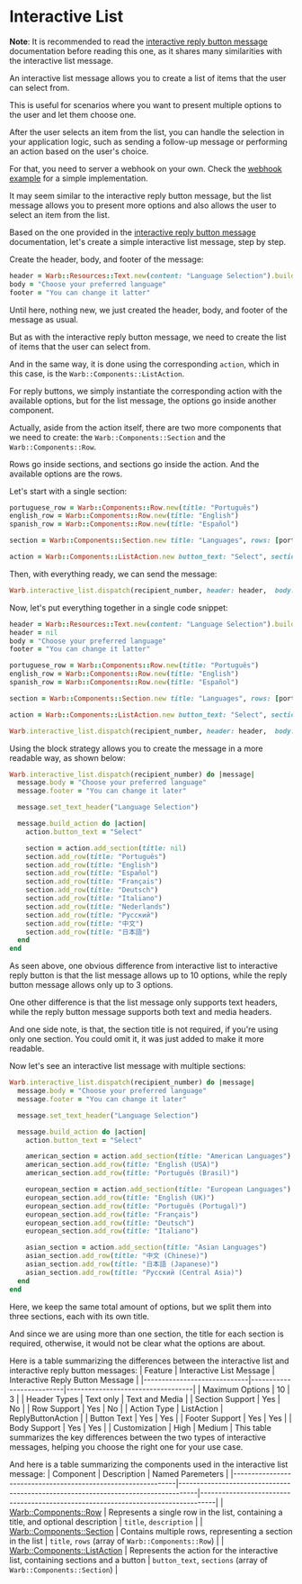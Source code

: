 # Interactive List

**Note**: It is recommended to read the [interactive reply button message](./interactive_reply_button.md) documentation before reading this one, as it shares many similarities with the interactive list message.

An interactive list message allows you to create a list of items that the user can select from.

This is useful for scenarios where you want to present multiple options to the user and let them choose one.

After the user selects an item from the list, you can handle the selection in your application logic, such as sending a follow-up message or performing an action based on the user's choice.

For that, you need to server a webhook on your own. Check the [webhook example](../../examples/webhook.rb) for a simple implementation.

It may seem similar to the interactive reply button message, but the list message allows you to present more options and also allows the user to select an item from the list.

Based on the one provided in the [interactive reply button message](./interactive_reply_button.md) documentation, let's create a simple interactive list message, step by step.

Create the header, body, and footer of the message:

```ruby
header = Warb::Resources::Text.new(content: "Language Selection").build_header
body = "Choose your preferred language"
footer = "You can change it latter"
```

Until here, nothing new, we just created the header, body, and footer of the message as usual.

But as with the interactive reply button message, we need to create the list of items that the user can select from.

And in the same way, it is done using the corresponding `action`, which in this case, is the `Warb::Components::ListAction`.

For reply buttons, we simply instantiate the corresponding action with the available options, but for the list message, the options go inside another component.

Actually, aside from the action itself, there are two more components that we need to create: the `Warb::Components::Section` and the `Warb::Components::Row`.

Rows go inside sections, and sections go inside the action. And the available options are the rows.

Let's start with a single section:
```ruby
portuguese_row = Warb::Components::Row.new(title: "Português")
english_row = Warb::Components::Row.new(title: "English")
spanish_row = Warb::Components::Row.new(title: "Español")

section = Warb::Components::Section.new title: "Languages", rows: [portuguese_row, english_row, spanish_row]

action = Warb::Components::ListAction.new button_text: "Select", sections: [section]
```

Then, with everything ready, we can send the message:

```ruby
Warb.interactive_list.dispatch(recipient_number, header: header,  body: body,  footer: footer,  action: action)
```

Now, let's put everything together in a single code snippet:

```ruby
header = Warb::Resources::Text.new(content: "Language Selection").build_header
header = nil
body = "Choose your preferred language"
footer = "You can change it latter"

portuguese_row = Warb::Components::Row.new(title: "Português")
english_row = Warb::Components::Row.new(title: "English")
spanish_row = Warb::Components::Row.new(title: "Español")

section = Warb::Components::Section.new title: "Languages", rows: [portuguese_row, english_row, spanish_row]

action = Warb::Components::ListAction.new button_text: "Select", sections: [section]

Warb.interactive_list.dispatch(recipient_number, header: header,  body: body,  footer: footer,  action: action)
```

Using the block strategy allows you to create the message in a more readable way, as shown below:

```ruby
Warb.interactive_list.dispatch(recipient_number) do |message|
  message.body = "Choose your preferred language"
  message.footer = "You can change it later"

  message.set_text_header("Language Selection")

  message.build_action do |action|
    action.button_text = "Select"

    section = action.add_section(title: nil)
    section.add_row(title: "Português")
    section.add_row(title: "English")
    section.add_row(title: "Español")
    section.add_row(title: "Français")
    section.add_row(title: "Deutsch")
    section.add_row(title: "Italiano")
    section.add_row(title: "Nederlands")
    section.add_row(title: "Русский")
    section.add_row(title: "中文")
    section.add_row(title: "日本語")
  end
end
```

As seen above, one obvious difference from interactive list to interactive reply button is that the list message allows up to 10 options, while the reply button message allows only up to 3 options.

One other difference is that the list message only supports text headers, while the reply button message supports both text and media headers.

And one side note, is that, the section title is not required, if you're using only one section. You could omit it, it was just added to make it more readable.

Now let's see an interactive list message with multiple sections:

```ruby
Warb.interactive_list.dispatch(recipient_number) do |message|
  message.body = "Choose your preferred language"
  message.footer = "You can change it later"

  message.set_text_header("Language Selection")

  message.build_action do |action|
    action.button_text = "Select"

    american_section = action.add_section(title: "American Languages")
    american_section.add_row(title: "English (USA)")
    american_section.add_row(title: "Português (Brasil)")

    european_section = action.add_section(title: "European Languages")
    european_section.add_row(title: "English (UK)")
    european_section.add_row(title: "Português (Portugal)")
    european_section.add_row(title: "Français")
    european_section.add_row(title: "Deutsch")
    european_section.add_row(title: "Italiano")

    asian_section = action.add_section(title: "Asian Languages")
    asian_section.add_row(title: "中文 (Chinese)")
    asian_section.add_row(title: "日本語 (Japanese)")
    asian_section.add_row(title: "Русский (Central Asia)")
  end
end
```

Here, we keep the same total amount of options, but we split them into three sections, each with its own title.

And since we are using more than one section, the title for each section is required, otherwise, it would not be clear what the options are about.

Here is a table summarizing the differences between the interactive list and interactive reply button messages:
| Feature                     | Interactive List Message | Interactive Reply Button Message |
|-----------------------------|--------------------------|-----------------------------------|
| Maximum Options             | 10                       | 3                                 |
| Header Types                | Text only                | Text and Media                    |
| Section Support             | Yes                      | No                                |
| Row Support                 | Yes                      | No                                |
| Action Type                 | ListAction               | ReplyButtonAction                 |
| Button Text                 | Yes                      | Yes                               |
| Footer Support              | Yes                      | Yes                               |
| Body Support                | Yes                      | Yes                               |
| Customization               | High                     | Medium                            |
This table summarizes the key differences between the two types of interactive messages, helping you choose the right one for your use case.

And here is a table summarizing the components used in the interactive list message:
| Component                                                    | Description                                                                       | Named Paremeters                                                                 |
|--------------------------------------------------------------|-----------------------------------------------------------------------------------|----------------------------------------------------------------------------------|
| [Warb::Components::Row](../components/row.md)                | Represents a single row in the list, containing a title, and optional description | `title`, `description`                                                           |
| [Warb::Components::Section](../components/section.md)        | Contains multiple rows, representing a section in the list                        | `title`, `rows` (array of `Warb::Components::Row`)                               |
| [Warb::Components::ListAction](../components/list_action.md) | Represents the action for the interactive list, containing sections and a button  | `button_text`, `sections` (array of `Warb::Components::Section`)                 |
